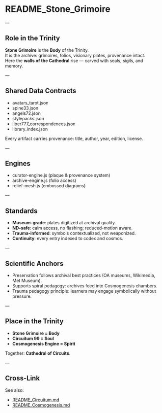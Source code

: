 # README_Stone_Grimoire  

—

## Role in the Trinity  
**Stone Grimoire** is the **Body** of the Trinity.  
It is the archive: grimoires, folios, visionary plates, provenance intact.  
Here the **walls of the Cathedral** rise — carved with seals, sigils, and memory.  

—

## Shared Data Contracts  
- avatars_tarot.json  
- spine33.json  
- angels72.json  
- stylepacks.json  
- liber777_correspondences.json  
- library_index.json  

Every artifact carries provenance: title, author, year, edition, license.  

—

## Engines  
- curator-engine.js (plaque & provenance system)  
- archive-engine.js (folio access)  
- relief-mesh.js (embossed diagrams)  

—

## Standards  
- **Museum-grade**: plates digitized at archival quality.  
- **ND-safe**: calm access, no flashing; reduced-motion aware.  
- **Trauma-informed**: symbols contextualized, not weaponized.  
- **Continuity**: every entry indexed to codex and cosmos.  

—

## Scientific Anchors  
- Preservation follows archival best practices (OA museums, Wikimedia, Met Museum).  
- Supports spiral pedagogy: archives feed into Cosmogenesis chambers.  
- Trauma pedagogy principle: learners may engage symbolically without pressure.  

—

## Place in the Trinity  
- **Stone Grimoire = Body**  
- **Circuitum 99 = Soul**  
- **Cosmogenesis Engine = Spirit**  

Together: **Cathedral of Circuits**.  

—

## Cross-Link  
See also:  
- [README_Circuitum.md](../circuitum99/README_Circuitum.md)  
- [README_Cosmogenesis.md](../cosmogenesis/README_Cosmogenesis.md)  
